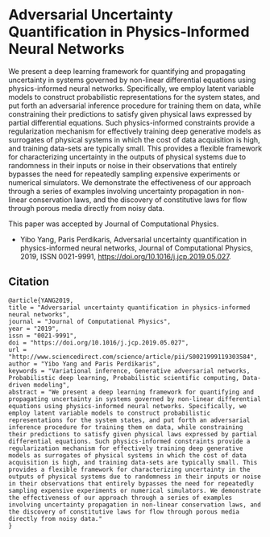 # Adversarial Uncertainty Quantification in Physics-Informed Neural Networks
We present a deep learning framework for quantifying and propagating uncertainty in systems governed by non-linear differential equations using physics-informed neural networks. Specifically, we employ latent variable models to construct probabilistic representations for the system states, and put forth an adversarial inference procedure for training them on data, while constraining their predictions to satisfy given physical laws expressed by partial differential equations. Such physics-informed constraints provide a regularization mechanism for effectively training deep generative models as surrogates of physical systems in which the cost of data acquisition is high, and training data-sets are typically small. This provides a flexible framework for characterizing  uncertainty in the outputs of physical systems due to randomness in their inputs or noise in their observations that entirely bypasses the need for repeatedly sampling expensive experiments or numerical simulators. We demonstrate the effectiveness of our approach through a series of examples involving uncertainty propagation in non-linear conservation laws, and the discovery of constitutive laws for flow through porous media directly from noisy data.

This paper was accepted by Journal of Computational Physics.

- Yibo Yang, Paris Perdikaris,
Adversarial uncertainty quantification in physics-informed neural networks,
Journal of Computational Physics,
2019,
ISSN 0021-9991,
https://doi.org/10.1016/j.jcp.2019.05.027.


## Citation
```
@article{YANG2019,
title = "Adversarial uncertainty quantification in physics-informed neural networks",
journal = "Journal of Computational Physics",
year = "2019",
issn = "0021-9991",
doi = "https://doi.org/10.1016/j.jcp.2019.05.027",
url = "http://www.sciencedirect.com/science/article/pii/S0021999119303584",
author = "Yibo Yang and Paris Perdikaris",
keywords = "Variational inference, Generative adversarial networks, Probabilistic deep learning, Probabilistic scientific computing, Data-driven modeling",
abstract = "We present a deep learning framework for quantifying and propagating uncertainty in systems governed by non-linear differential equations using physics-informed neural networks. Specifically, we employ latent variable models to construct probabilistic representations for the system states, and put forth an adversarial inference procedure for training them on data, while constraining their predictions to satisfy given physical laws expressed by partial differential equations. Such physics-informed constraints provide a regularization mechanism for effectively training deep generative models as surrogates of physical systems in which the cost of data acquisition is high, and training data-sets are typically small. This provides a flexible framework for characterizing uncertainty in the outputs of physical systems due to randomness in their inputs or noise in their observations that entirely bypasses the need for repeatedly sampling expensive experiments or numerical simulators. We demonstrate the effectiveness of our approach through a series of examples involving uncertainty propagation in non-linear conservation laws, and the discovery of constitutive laws for flow through porous media directly from noisy data."
}
```
